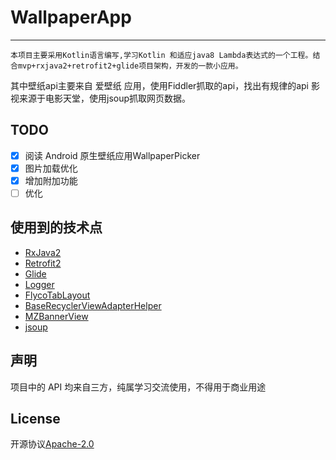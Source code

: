 # WallpaperApp
---

    本项目主要采用Kotlin语言编写,学习Kotlin 和适应java8 Lambda表达式的一个工程。结合mvp+rxjava2+retrofit2+glide项目架构，开发的一款小应用。
其中壁纸api主要来自 爱壁纸 应用，使用Fiddler抓取的api，找出有规律的api
影视来源于电影天堂，使用jsoup抓取网页数据。


## TODO

- [x] 阅读 Android 原生壁纸应用WallpaperPicker
- [x] 图片加载优化
- [x] 增加附加功能
- [ ] 优化

## 使用到的技术点

 - [RxJava2](https://github.com/ReactiveX/RxJava)
 - [Retrofit2](https://github.com/square/retrofit)
 - [Glide](https://github.com/bumptech/glide)
 - [Logger](https://github.com/orhanobut/logger)
 - [FlycoTabLayout](https://github.com/H07000223/FlycoTabLayout)
 - [BaseRecyclerViewAdapterHelper](https://github.com/CymChad/BaseRecyclerViewAdapterHelper)
 - [MZBannerView](https://github.com/pinguo-zhouwei/MZBannerView)
 - [jsoup](https://github.com/jhy/jsoup)

## 声明

项目中的 API 均来自三方，纯属学习交流使用，不得用于商业用途

## License

开源协议[Apache-2.0](https://opensource.org/licenses/apache2.0.php)